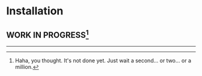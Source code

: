 # Installation

## WORK IN PROGRESS[^1]

---

[^1]: Haha, you thought.
  It's not done yet.
  Just wait a second... or two... or a million.
